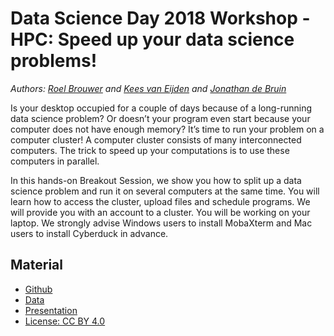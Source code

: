 # Data Science Day 2018 Workshop - HPC: Speed up your data science problems!

*Authors: [Roel Brouwer](https://www.uu.nl/medewerkers/RJJBrouwer) and [Kees van Eijden](https://www.uu.nl/medewerkers/CJvanEijden/0) and [Jonathan de Bruin](https://www.uu.nl/medewerkers/JdeBruin1)*

Is your desktop occupied for a couple of days because of a long-running data
science problem? Or doesn’t your program even start because your computer does
not have enough memory? It’s time to run your problem on a computer cluster! A
computer cluster consists of many interconnected computers. The trick to speed
up your computations is to use these computers in parallel.

In this hands-on Breakout Session, we show you how to split up a data science
problem and run it on several computers at the same time. You will learn how
to access the cluster, upload files and schedule programs. We will provide you
with an account to a cluster. You will be working on your laptop. We strongly
advise Windows users to install MobaXterm and Mac users to install Cyberduck
in advance.

## Material 

- [Github](https://github.com/UtrechtUniversity/datascienceday-hpc)
- [Data](/data/)
- [Presentation](/presentation/)
- [License: CC BY 4.0](http://creativecommons.org/licenses/by/4.0/)
